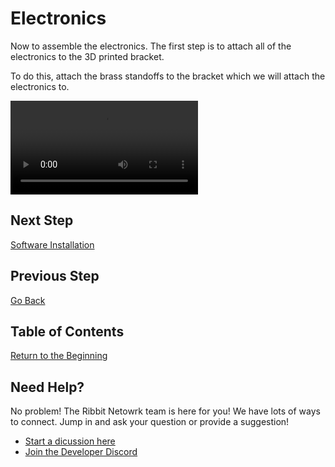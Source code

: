 # Electronics

Now to assemble the electronics. The first step is to attach all of the electronics to the 3D printed bracket.

To do this, attach the brass standoffs to the bracket which we will attach the electronics to.

![standoff install](images/brass_standoff_install.mov)

## Next Step
[Software Installation](5-software.md)

## Previous Step
[Go Back](3-enclosure.md)

## Table of Contents
[Return to the Beginning](0-start-here.md)

## Need Help?
No problem! The Ribbit Netowrk team is here for you! We have lots of ways to connect. Jump in and ask your question or provide a suggestion!
* [Start a dicussion here](https://github.com/Ribbit-Network/ribbit-network-frog-sensor/discussions/new)
* [Join the Developer Discord](https://discord.gg/vq8PkDb2TC)